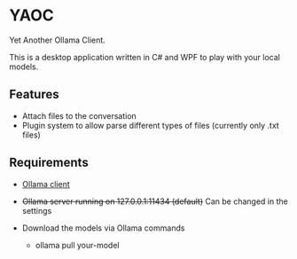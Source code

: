 # YAOC
Yet Another Ollama Client. 

This is a desktop application written in C# and WPF to play with your local models.

## Features
* Attach files to the conversation
* Plugin system to allow parse different types of files (currently only .txt files)

## Requirements
* [Ollama client](https://ollama.com/)

* ~~Ollama server running on 127.0.0.1:11434 (default)~~ Can be changed in the settings
* Download the models via Ollama commands
	* ollama pull your-model


